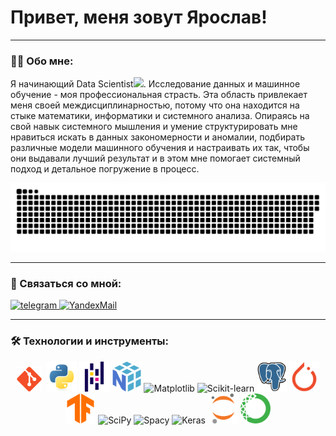 # Привет, меня зовут Ярослав!

---

### :man_technologist: Обо мне:

Я начинающий Data Scientist<img src="https://media.giphy.com/media/v1.Y2lkPTc5MGI3NjExaTBuZ3luc280ejc1M3JmcGo5Ym83bzFxZXYxNGs1Nmwya214dzNsMyZlcD12MV9pbnRlcm5hbF9naWZfYnlfaWQmY3Q9cw/bLVTnQvgggksbDXs7S/giphy.gif" width="30px">. Исследование данных и машинное обучение - моя профессиональная страсть. Эта область привлекает меня своей междисциплинарностью, потому что она находится на стыке математики, информатики и системного анализа. Опираясь на свой навык системного мышления и умение структурировать мне нравиться искать в данных закономерности и аномалии, подбирать различные модели машинного обучения и настраивать их так, чтобы они выдавали лучший результат и в этом мне помогает системный подход и детальное погружение в процесс.

<p align="center">
 <img width="600" src="github-snake.svg" alt="snake"/>
</p>

---
### 🤝 Связаться со мной:
   <div id="badges">
    <a href="https://t.me/yarboxes" target="_blank">
      <img src="https://cdn-icons-png.flaticon.com/512/2111/2111646.png" width="40" height="40" alt="telegram" />
    </a>
    <a href="mailto:y@roslav-korobkov.ru" target="_blank">
      <img src="https://upload.wikimedia.org/wikipedia/commons/5/55/Yandex_Mail_icon.svg" width="40" height="40" alt="YandexMail"/>
    </a>
  </div>
  
---

### 🛠️ Технологии и инструменты:

<p align="center">
    <img src="https://github.com/devicons/devicon/blob/master/icons/git/git-original.svg" title="git" alt="git" width="40" height="40"/>&nbsp
    <img src="https://github.com/devicons/devicon/blob/master/icons/python/python-original.svg" alt="Python" width="48"/>
    <img src="https://github.com/devicons/devicon/blob/master/icons/pandas/pandas-original.svg" alt="Pandas" width="48"/>
    <img src="https://github.com/devicons/devicon/blob/master/icons/numpy/numpy-original.svg" alt="NumPy" width="48"/>
    <img src="https://upload.wikimedia.org/wikipedia/commons/thumb/8/84/Matplotlib_icon.svg/1200px-Matplotlib_icon.svg.png" alt="Matplotlib" width="48"/>
    <img src="https://upload.wikimedia.org/wikipedia/commons/thumb/0/05/Scikit_learn_logo_small.svg/2560px-Scikit_learn_logo_small.svg.png" alt="Scikit-learn" width="85"/>
    <img src="https://github.com/devicons/devicon/blob/master/icons/postgresql/postgresql-original.svg" alt="PostgreSQL" width="48"/>
    <img src="https://github.com/devicons/devicon/blob/master/icons/pytorch/pytorch-original.svg" alt="PyTorch" width="48"/>
    <img src="https://github.com/devicons/devicon/blob/master/icons/tensorflow/tensorflow-original.svg" alt="TensorFlow" width="48"/>
    <img src="https://scipy.org/images/logo.svg" alt="SciPy" width="48"/>
    <img src="https://upload.wikimedia.org/wikipedia/commons/thumb/8/88/SpaCy_logo.svg/1200px-SpaCy_logo.svg.png" alt="Spacy" width="85"/>
    <img src="https://upload.wikimedia.org/wikipedia/commons/thumb/a/ae/Keras_logo.svg/512px-Keras_logo.svg.png" alt="Keras" width="48"/>
    <img src="https://github.com/devicons/devicon/blob/master/icons/jupyter/jupyter-original.svg" alt="Jupyter Notebook" width="48"/>
    <img src="https://github.com/devicons/devicon/blob/master/icons/anaconda/anaconda-original.svg" alt="Anaconda" width="48" />   
</p>





